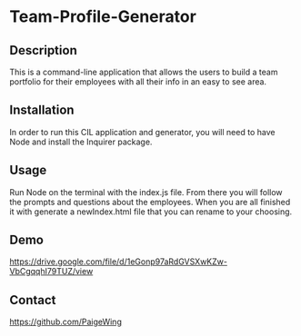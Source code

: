 # Team-Profile-Generator

## Description

This is a command-line application that allows the users to build a team portfolio for their employees with all their info in an easy to see area.

## Installation

In order to run this CIL application and generator, you will need to have Node and install the Inquirer package.

## Usage

Run Node on the terminal with the index.js file. From there you will follow the prompts and questions about the employees. When you are all finished it with generate a newIndex.html file that you can rename to your choosing.

## Demo

https://drive.google.com/file/d/1eGonp97aRdGVSXwKZw-VbCgqqhI79TUZ/view

## Contact

https://github.com/PaigeWing
